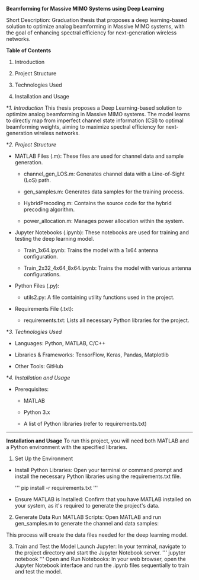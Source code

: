 **Beamforming for Massive MIMO Systems using Deep Learning**

Short Description: Graduation thesis that proposes a deep learning-based solution to optimize analog beamforming in Massive MIMO systems, with the goal of enhancing spectral efficiency for next-generation wireless networks.

**Table of Contents**
1. Introduction

2. Project Structure

3. Technologies Used

4. Installation and Usage

**1. Introduction*
This thesis proposes a Deep Learning-based solution to optimize analog beamforming in Massive MIMO systems. The model learns to directly map from imperfect channel state information (CSI) to optimal beamforming weights, aiming to maximize spectral efficiency for next-generation wireless networks.

**2. Project Structure*
- MATLAB Files (.m): These files are used for channel data and sample generation.

  + channel_gen_LOS.m: Generates channel data with a Line-of-Sight (LoS) path.

  + gen_samples.m: Generates data samples for the training process.

  + HybridPrecoding.m: Contains the source code for the hybrid precoding algorithm.

  + power_allocation.m: Manages power allocation within the system.

- Jupyter Notebooks (.ipynb): These notebooks are used for training and testing the deep learning model.

  + Train_1x64.ipynb: Trains the model with a 1x64 antenna configuration.

  + Train_2x32_4x64_8x64.ipynb: Trains the model with various antenna configurations.

- Python Files (.py):

  + utils2.py: A file containing utility functions used in the project.

- Requirements File (.txt):

  + requirements.txt: Lists all necessary Python libraries for the project.

**3. Technologies Used*
- Languages: Python, MATLAB, C/C++

- Libraries & Frameworks: TensorFlow, Keras, Pandas, Matplotlib

- Other Tools: GitHub

**4. Installation and Usage*
- Prerequisites:

  + MATLAB

  + Python 3.x

  + A list of Python libraries (refer to requirements.txt)
----------------------------------------------------------------
**Installation and Usage**
To run this project, you will need both MATLAB and a Python environment with the specified libraries.

1. Set Up the Environment
- Install Python Libraries: Open your terminal or command prompt and install the necessary Python libraries using the requirements.txt file.

  '''
  pip install -r requirements.txt
  '''

- Ensure MATLAB is Installed: Confirm that you have MATLAB installed on your system, as it's required to generate the project's data.

2. Generate Data
Run MATLAB Scripts: Open MATLAB and run gen_samples.m to generate the channel and data samples:

This process will create the data files needed for the deep learning model.

3. Train and Test the Model
Launch Jupyter: In your terminal, navigate to the project directory and start the Jupyter Notebook server.
   '''
   jupyter notebook
   '''
Open and Run Notebooks: In your web browser, open the Jupyter Notebook interface and run the .ipynb files sequentially to train and test the model.
